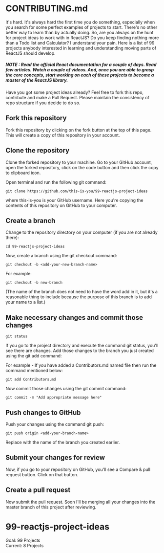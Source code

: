 # CONTRIBUTING.md

It's hard. It's always hard the first time you do something, especially when you search for some perfect examples of projects to start. There's no other better way to learn than by actually doing. So, are you always on the hunt for project ideas to work with in ReactJS? Do you keep finding nothing more than a Todo list and Calculator? I understand your pain.
Here is a list of 99 projects anybody interested in learning and understanding moving parts of ReactJS should develop.




##### NOTE : Read the official React documentation for a couple of days. Read few articles. Watch a couple of videos. And, once you are able to grasp the core concepts, start working on each of these projects to become a master of the ReactJS library.

Have you got some project ideas already? Feel free to fork this repo, contribute and make a Pull Request. Please maintain the consistency of repo structure if you decide to do so.

## Fork this repository
Fork this repository by clicking on the fork button at the top of this page. This will create a copy of this repository in your account.

## Clone the repository

Clone the forked repository to your machine. Go to your GitHub account, open the forked repository, click on the code button and then click the copy to clipboard icon.

Open terminal and run the following git command:


`git clone https://github.com/this-is-you/99-reactjs-project-ideas`

where this-is-you is your GitHub username. Here you're copying the contents of this repository on GitHub to your computer.

## Create a branch
Change to the repository directory on your computer (if you are not already there):

`cd 99-reactjs-project-ideas`

Now, create a branch using the git checkout command:

`git checkout -b <add-your-new-branch-name>`

For example:

`git checkout -b new-branch`

(The name of the branch does not need to have the word add in it, but it's a reasonable thing to include because the purpose of this branch is to add your name to a list.)

## Make necessary changes and commit those changes

`git status`

If you go to the project directory and execute the command git status, you'll see there are changes. Add those changes to the branch you just created using the git add command:

For example - If you have added a Contributors.md named file then run the command mentioned below:

`git add Contributors.md`

Now commit those changes using the git commit command:

`git commit -m "Add appropriate message here"`

## Push changes to GitHub
Push your changes using the command git push:

`git push origin <add-your-branch-name>`

Replace <add-your-branch-name> with the name of the branch you created earlier.

## Submit your changes for review
Now, if you go to your repository on GitHub, you'll see a Compare & pull request button. Click on that button.

## Create a pull request

Now submit the pull request. Soon I'll be merging all your changes into the master branch of this project after reviewing. 
  
  
# 99-reactjs-project-ideas

Goal: 99 Projects  
Current: 8 Projects
